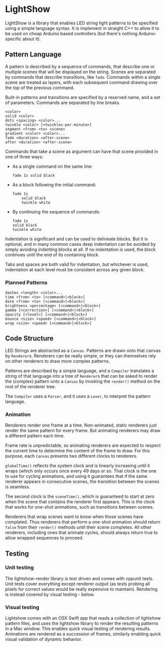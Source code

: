 # LightShow

LightShow is a library that enables LED string light patterns to be
specified using a simple language syntax. It is implement in straight
C++ to allow it to be used on cheap Arduino based controllers (but there's
nothing Arduino-specific about it).

## Pattern Language

A pattern is described by a sequence of commands, that describe one or
multiple scenes that will be displayed on the string. Scenes are separated
by commands that describe transitions, like `fade`. Commands within a single
scene are treated as layers, with each subsequent command drawing over the
top of the previous command.

Built-in patterns and transitions are specified by a reserved name, and a
set of parameters. Commands are separated by line breaks.

```text
<color>
solid <color>
dots <spacing> <color>...
twinkle <color> [<twinkles-per-minute>]
segment <from> <to> <scene>
gradient <color> <color>...
fade <duration> <after-scene>
after <duration> <after-scene>
```

Commands that take a scene as argument can have that scene provided in
one of three ways:

- As a single command on the same line:

    ```text
    fade 1s solid black
    ```

- As a block following the initial command:

    ```text
    fade 1s
        solid black
        twinkle white
    ```

- By continuing the sequence of commands:

    ```text
    fade 1s
    solid black
    twinkle white
    ```

Indentation is significant and can be used to delineate blocks. But it
is optional, and in many common cases deep indentation can be avoided by
simply avoiding indenting blocks at all. If no indentation is used, the
block continues until the end of its containing block.

Tabs and spaces are both valid for indentation, but whichever is used,
indentation at each level must be consistent across any given block.

### Planned Patterns

```text
dashes <length> <color>...
time <from> <to> [<command>|<block>]
date <from> <to> [<command>|<block>]
brightness <percentage> [<command>|<block>]
gamma [<correction>] [<command>|<block>]
opacity [<level>] [<command>|<block>]
bounce <size> <speed> [<command>|<block>]
wrap <size> <speed> [<command>|<block>]
```

## Code Structure

LED Strings are abstracted as a `Canvas`.
Patterns are drawn onto that canvas by `Renderer`s. Renderers can be
really simple, or they can themselves rely on other renderers to draw
more complex patterns.

Patterns are described by a simple language, and a `Compiler` translates
a string of that language into a tree of `Renderer`s that can be asked to
render the (complex) pattern onto a `Canvas` by invoking the `render()`
method on the root of the renderer tree.

The `Compiler` uses a `Parser`, and it uses a `Lexer`, to interpret the
pattern language.

### Animation

Renderers render one frame at a time. Non-animated, static renderers just
render the same pattern for every frame. But animating renderers may draw
a different pattern each time.

Frame rate is unpredictable, so animating renderers are expected to respect
the current time to determine the content of the frame to draw. For this
purpose, each `Canvas` presents two different clocks to renderers.

`globalTime()` reflects the system
clock and is linearly increasing until it wraps (which only occurs once
every 49 days or so. That clock is the one to use for cycling animations,
and using it guarantees that if the same renderer appears in consecutive
scenes, the transition between the scenes is seamless.

The second clock is the `sceneTime()`, which is guaranteed to start at zero
when the scene that contains the renderer first appears. This is the clock
that works for one-shot animations, such as transitions between scenes.

Renderers that wrap scenes want to know when those scenes have complated.
Thus renderers that perform a one-shot animation should return `false`
from their `render()` methods until their scene completes. All other
renderers, including ones that animate cycles, should always return true
to allow wrapped sequences to proceed.

## Testing

### Unit testing

The lightshow-render library is test driven and comes with cppunit tests.
Unit tests cover everything except renderer output (as tests probing all pixels
for correct values would be really expensive to maintain).
Rendering is instead covered by visual testing - below.

### Visual testing

Lightshow comes with an OSX Swift app that reads a collection of lightshow pattern files,
and uses the lightshow library to render the resulting patterns in a Mac window.
This enables quick visual testing of rendering results.
Animations are rendered as a succession of frames,
similarly enabling quick visual validation of dynamic behavior.
